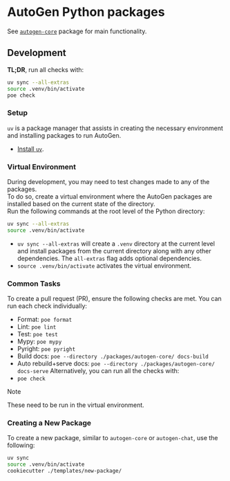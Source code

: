 # AutoGen Python packages

See [`autogen-core`](./packages/autogen-core/) package for main functionality.


## Development

**TL;DR**, run all checks with:

```sh
uv sync --all-extras
source .venv/bin/activate
poe check
```

### Setup
`uv` is a package manager that assists in creating the necessary environment and installing packages to run AutoGen.
- [Install `uv`](https://docs.astral.sh/uv/getting-started/installation/).

### Virtual Environment
During development, you may need to test changes made to any of the packages.\
To do so, create a virtual environment where the AutoGen packages are installed based on the current state of the directory.\
Run the following commands at the root level of the Python directory:

```sh
uv sync --all-extras
source .venv/bin/activate
```
- `uv sync --all-extras` will create a `.venv` directory at the current level and install packages from the current directory along with any other dependencies. The `all-extras` flag adds optional dependencies.
- `source .venv/bin/activate` activates the virtual environment.

### Common Tasks
To create a pull request (PR), ensure the following checks are met. You can run each check individually:
- Format: `poe format`
- Lint: `poe lint`
- Test: `poe test`
- Mypy: `poe mypy`
- Pyright: `poe pyright`
- Build docs: `poe --directory ./packages/autogen-core/ docs-build`
- Auto rebuild+serve docs: `poe --directory ./packages/autogen-core/ docs-serve`
Alternatively, you can run all the checks with:
- `poe check`

> [!NOTE]
> These need to be run in the virtual environment.

### Creating a New Package

To create a new package, similar to `autogen-core` or `autogen-chat`, use the following:

```sh
uv sync
source .venv/bin/activate
cookiecutter ./templates/new-package/
```
